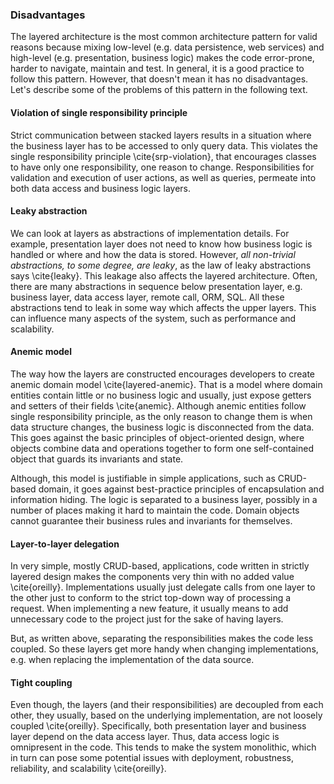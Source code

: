 
### Disadvantages

The layered architecture is the most common architecture pattern for valid reasons because mixing low-level (e.g. data persistence, web services) and high-level (e.g. presentation, business logic) makes the code error-prone, harder to navigate, maintain and test. In general, it is a good practice to follow this pattern. However, that doesn't mean it has no disadvantages. Let's describe some of the problems of this pattern in the following text.

#### Violation of single responsibility principle

Strict communication between stacked layers results in a situation where the business layer has to be accessed to only query data. This violates the single responsibility principle \cite{srp-violation}, that encourages classes to have only one responsibility, one reason to change. Responsibilities for validation and execution of user actions, as well as queries, permeate into both data access and business logic layers.

#### Leaky abstraction

We can look at layers as abstractions of implementation details. For example, presentation layer does not need to know how business logic is handled or where and how the data is stored. However, *all non-trivial abstractions, to some degree, are leaky*, as the law of leaky abstractions says \cite{leaky}. This leakage also affects the layered architecture. Often, there are many abstractions in sequence below presentation layer, e.g. business layer, data access layer, remote call, ORM, SQL. All these abstractions tend to leak in some way which affects the upper layers. This can influence many aspects of the system, such as performance and scalability.

#### Anemic model

The way how the layers are constructed encourages developers to create anemic domain model \cite{layered-anemic}. That is a model where domain entities contain little or no business logic and usually, just expose getters and setters of their fields \cite{anemic}. Although anemic entities follow single responsibility principle, as the only reason to change them is when data structure changes, the business logic is disconnected from the data. This goes against the basic principles of object-oriented design, where objects combine data and operations together to form one self-contained object that guards its invariants and state.

Although, this model is justifiable in simple applications, such as CRUD-based domain, it goes against best-practice principles of encapsulation and information hiding. The logic is separated to a business layer, possibly in a number of places making it hard to maintain the code. Domain objects cannot guarantee their business rules and invariants for themselves. 

#### Layer-to-layer delegation

In very simple, mostly CRUD-based, applications, code written in strictly layered design makes the components very thin with no added value \cite{oreilly}. Implementations usually just delegate calls from one layer to the other just to conform to the strict top-down way of processing a request. When implementing a new feature, it usually means to add unnecessary code to the project just for the sake of having layers.

But, as written above, separating the responsibilities makes the code less coupled. So these layers get more handy when changing implementations, e.g. when replacing the implementation of the data source.

#### Tight coupling

Even though, the layers (and their responsibilities) are decoupled from each other, they usually, based on the underlying implementation, are not loosely coupled \cite{oreilly}. Specifically, both presentation layer and business layer depend on the data access layer. Thus, data access logic is omnipresent in the code. This tends to make the system monolithic, which in turn can pose some potential issues with deployment, robustness, reliability, and scalability \cite{oreilly}. 


